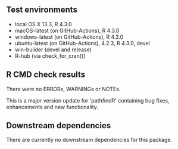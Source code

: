 ## Test environments
* local OS X 13.3, R 4.3.0
* macOS-latest (on GitHub-Actions), R 4.3.0
* windows-latest (on GitHub-Actions), R 4.3.0
* ubuntu-latest (on GitHub-Actions), 4.2.3, R 4.3.0, devel
* win-builder (devel and release)
* R-hub (via check_for_cran())

## R CMD check results
  There were no ERRORs, WARNINGs or NOTEs.
  
  This is a major version update for 'pathfindR' containing bug fixes, 
  enhancements and new functionality.
  
## Downstream dependencies
  There are currently no downstream dependencies for this package.
